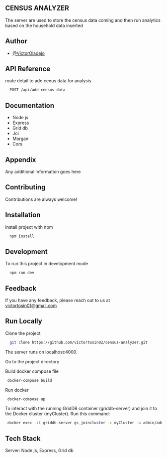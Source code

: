 ## CENSUS ANALYZER

The server are used to store the census data coming and then run analytics based on the household data inserted

## Author

- [@VictorOladejo](https://github.com/victortosin02)

## API Reference

route detail to add cenus data for analysis

```bash
  POST /api/add-census-data
```

## Documentation

- Node js
- Express
- Grid db
- Joi
- Morgan
- Cors

## Appendix

Any additional information goes here

## Contributing

Contributions are always welcome!

## Installation

Install project with npm

```bash
  npm install
```

## Development

To run this project in development mode

```bash
  npm run dev
```

## Feedback

If you have any feedback, please reach out to us at victortosin01@gmail.com

## Run Locally

Clone the project

```bash
  git clone https://github.com/victortosin02/census-analyzer.git
```
The server runs on localhost:4000. 

Go to the project directory

Build docker compose file

```bash
 docker-compose build
```

Run docker

```bash
 docker-compose up
```
To interact with the running GridDB container (griddb-server) and join it to the Docker cluster (myCluster).
Run this command:
```bash
 docker exec -it griddb-server gs_joincluster -c myCluster -u admin/admin
```

## Tech Stack

Server: Node js, Express, Grid db
